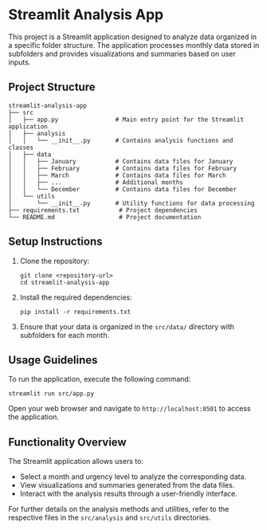 # Streamlit Analysis App

This project is a Streamlit application designed to analyze data organized in a specific folder structure. The application processes monthly data stored in subfolders and provides visualizations and summaries based on user inputs.

## Project Structure

```
streamlit-analysis-app
├── src
│   ├── app.py                # Main entry point for the Streamlit application
│   ├── analysis
│   │   └── __init__.py       # Contains analysis functions and classes
│   ├── data
│   │   ├── January           # Contains data files for January
│   │   ├── February          # Contains data files for February
│   │   ├── March             # Contains data files for March
│   │   ├── ...               # Additional months
│   │   └── December          # Contains data files for December
│   └── utils
│       └── __init__.py       # Utility functions for data processing
├── requirements.txt           # Project dependencies
└── README.md                  # Project documentation
```

## Setup Instructions

1. Clone the repository:
   ```
   git clone <repository-url>
   cd streamlit-analysis-app
   ```

2. Install the required dependencies:
   ```
   pip install -r requirements.txt
   ```

3. Ensure that your data is organized in the `src/data/` directory with subfolders for each month.

## Usage Guidelines

To run the application, execute the following command:
```
streamlit run src/app.py
```

Open your web browser and navigate to `http://localhost:8501` to access the application.

## Functionality Overview

The Streamlit application allows users to:
- Select a month and urgency level to analyze the corresponding data.
- View visualizations and summaries generated from the data files.
- Interact with the analysis results through a user-friendly interface.

For further details on the analysis methods and utilities, refer to the respective files in the `src/analysis` and `src/utils` directories.